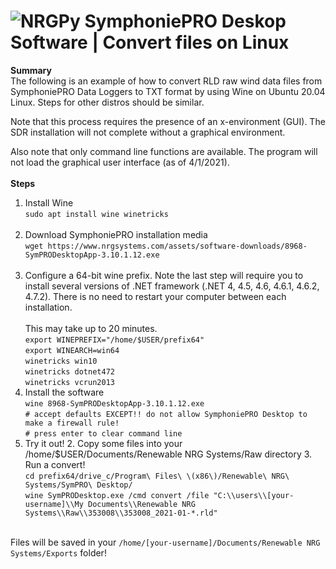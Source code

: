 # ![NRGPy](https://www.gravatar.com/avatar/6282094b092c756acc9f7552b164edfe?s=24) SymphoniePRO Deskop Software | Convert files on Linux

**Summary** <br>
The following is an example of how to convert RLD raw wind data files from SymphoniePRO Data Loggers to TXT format by using Wine on Ubuntu 20.04 Linux. Steps for other distros should be  similar. 

Note that this process requires the presence of an x-environment (GUI). The SDR installation will not complete without a graphical environment.

Also note that only command line functions are available. The program will not load the graphical user interface (as of 4/1/2021).
<br><br>
**Steps** <br>

1. Install Wine <br>
        `sudo apt install wine winetricks` <br><br>
1. Download SymphoniePRO installation media <br>
         `wget https://www.nrgsystems.com/assets/software-downloads/8968-SymPRODesktopApp-3.10.1.12.exe` <br><br>
1. Configure a 64-bit wine prefix. Note the last step will require you to install several versions of .NET framework (.NET 4, 4.5, 4.6, 4.6.1, 4.6.2, 4.7.2). There is no need to restart your computer between each installation. <br><br>This may take up to 20 minutes.<br>
          `export WINEPREFIX="/home/$USER/prefix64"` <br>
					`export WINEARCH=win64` <br>
					`winetricks win10` <br>
					`winetricks dotnet472` <br>
					`winetricks vcrun2013`<br>
1. Install the software <br>
           `wine 8968-SymPRODesktopApp-3.10.1.12.exe` <br>
					 `# accept defaults EXCEPT!! do not allow SymphoniePRO Desktop to make a firewall rule!` <br>
					 `# press enter to clear command line` <br>
1.  Try it out!
	2.  Copy some files into your /home/$USER/Documents/Renewable NRG Systems/Raw directory
	3.  Run a convert! <br>
	           `cd prefix64/drive_c/Program\ Files\ \(x86\)/Renewable\ NRG\ Systems/SymPRO\ Desktop/`<br>
						 `wine SymPRODesktop.exe /cmd convert /file "C:\\users\\[your-username]\\My Documents\\Renewable NRG Systems\\Raw\\353008\\353008_2021-01-*.rld"`<br><br>
						 
Files will be saved in your `/home/[your-username]/Documents/Renewable NRG Systems/Exports` folder!
